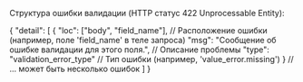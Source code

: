 Структура ошибки валидации (HTTP статус 422 Unprocessable Entity):

{
  "detail": [
    {
      "loc": ["body", "field_name"], // Расположение ошибки (например, поле 'field_name' в теле запроса)
      "msg": "Сообщение об ошибке валидации для этого поля.", // Описание проблемы
      "type": "validation_error_type" // Тип ошибки (например, 'value_error.missing')
    }
    // ... может быть несколько ошибок
  ]
}